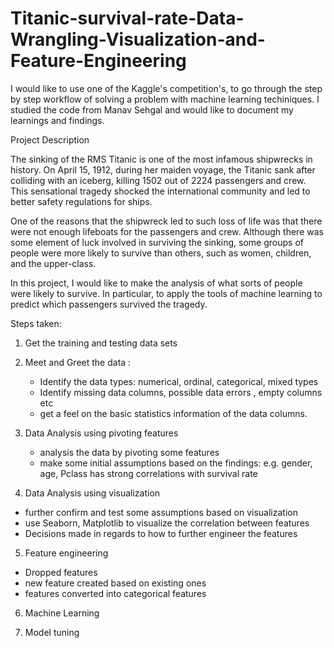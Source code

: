 # Titanic-survival-rate-Data-Wrangling-Visualization-and-Feature-Engineering

I would like to use one of the Kaggle's competition's, to go through the step by step workflow of solving a problem with machine learning techiniques. I studied the code from Manav Sehgal and would like to document my learnings and findings. 

Project Description

The sinking of the RMS Titanic is one of the most infamous shipwrecks in history.  On April 15, 1912, during her maiden voyage, the Titanic sank after colliding with an iceberg, killing 1502 out of 2224 passengers and crew. This sensational tragedy shocked the international community and led to better safety regulations for ships.

One of the reasons that the shipwreck led to such loss of life was that there were not enough lifeboats for the passengers and crew. Although there was some element of luck involved in surviving the sinking, some groups of people were more likely to survive than others, such as women, children, and the upper-class.

In this project, I would like to make the analysis of what sorts of people were likely to survive. In particular, to apply the tools of machine learning to predict which passengers survived the tragedy.


Steps taken:

1) Get the training and testing data sets

2) Meet and Greet the data :
 
   - Identify the data types: numerical, ordinal, categorical, mixed types
   - Identify missing data columns, possible data errors , empty columns etc
   - get a feel on the basic statistics information of the data columns. 

3) Data Analysis using pivoting features 

   -  analysis the data by pivoting some features
   - make some initial assumptions based on the findings: e.g. gender, age, Pclass has strong         correlations with survival rate 

4) Data Analysis using visualization 

  - further confirm and test some assumptions based on visualization 
  - use Seaborn, Matplotlib to visualize the correlation between features 
 -  Decisions made in regards to how to further engineer the features

5) Feature engineering

 - Dropped features
-  new feature created based on existing ones
-  features converted into categorical features

6) Machine Learning 

  
7) Model tuning
